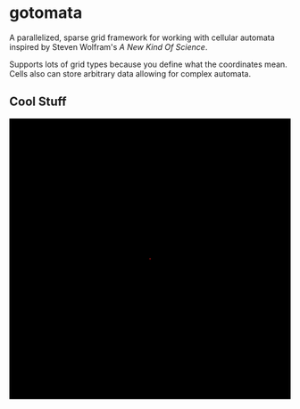 # gotomata
A parallelized, sparse grid framework for working with cellular automata inspired by Steven Wolfram's _A New Kind Of Science_.

Supports lots of grid types because you define what the coordinates mean.
Cells also can store arbitrary data allowing for complex automata.

## Cool Stuff
![mp4](./docs/images/hex-grid-growth-inhibition.gif)


